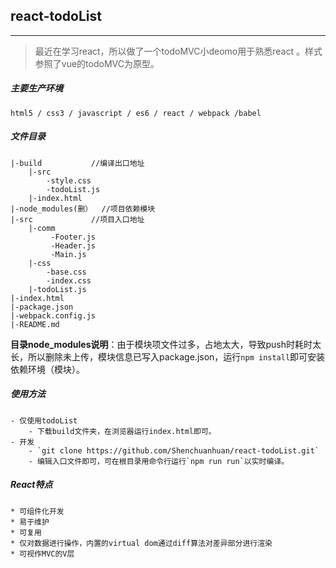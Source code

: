 ## react-todoList
-------------------

>最近在学习react，所以做了一个todoMVC小deomo用于熟悉react 。样式参照了vue的todoMVC为原型。

##### 主要生产环境

	html5 / css3 / javascript / es6 / react / webpack /babel

##### 文件目录
	|-build           //编译出口地址
		|-src
			-style.css
			-todoList.js
		|-index.html
	|-node_modules(删）  //项目依赖模块
	|-src             //项目入口地址
		|-comm
			 -Footer.js
			 -Header.js
			 -Main.js
		|-css
			-base.css
			-index.css
		|-todoList.js	
	|-index.html
	|-package.json
	|-webpack.config.js
	|-README.md
**目录node_modules说明**：由于模块项文件过多，占地太大，导致push时耗时太长，所以删除未上传，模块信息已写入package.json，运行`npm install`即可安装依赖环境（模块）。

##### 使用方法
	- 仅使用todoList 
		- 下载build文件夹，在浏览器运行index.html即可。
    - 开发
	    - `git clone https://github.com/Shenchuanhuan/react-todoList.git` 
		- 编辑入口文件即可，可在根目录用命令行运行`npm run run`以实时编译。

##### React特点
	* 可组件化开发
	* 易于维护
	* 可复用
	* 仅对数据进行操作，内置的virtual dom通过diff算法对差异部分进行渲染
	* 可视作MVC的V层
